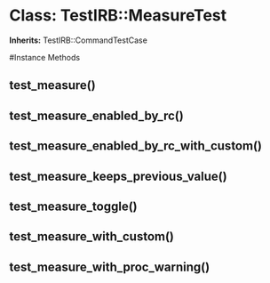 # Class: TestIRB::MeasureTest
**Inherits:** TestIRB::CommandTestCase
    




#Instance Methods
## test_measure() [](#method-i-test_measure)

## test_measure_enabled_by_rc() [](#method-i-test_measure_enabled_by_rc)

## test_measure_enabled_by_rc_with_custom() [](#method-i-test_measure_enabled_by_rc_with_custom)

## test_measure_keeps_previous_value() [](#method-i-test_measure_keeps_previous_value)

## test_measure_toggle() [](#method-i-test_measure_toggle)

## test_measure_with_custom() [](#method-i-test_measure_with_custom)

## test_measure_with_proc_warning() [](#method-i-test_measure_with_proc_warning)

